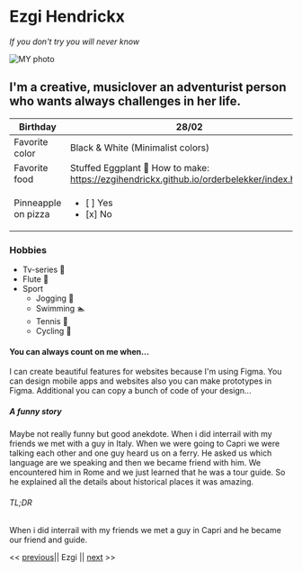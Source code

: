 
# Ezgi Hendrickx

*If you don't try you will never know* 

![MY photo](/myphoto.jpg)

## I'm a creative, musiclover an adventurist person who wants always challenges in her life.

Birthday    | 28/02
------------| -------------
Favorite color|  Black & White (Minimalist colors)
Favorite food | Stuffed Eggplant :eggplant: How to make: https://ezgihendrickx.github.io/orderbelekker/index.html
Pinneapple on pizza|<ul><li>[ ] Yes</li><li>[x] No</li></ul>

### Hobbies 

 - Tv-series :movie_camera:
 - Flute :musical_score:
 - Sport
    - Jogging  :runner:
    - Swimming :swimmer:
    - Tennis   :tennis:
    - Cycling  :bicyclist:
>

#### You can always count on me when... 

I can create beautiful features for websites because I'm using Figma. You can design mobile apps and websites also you can make prototypes in Figma. Additional you can copy a bunch of code of your design...

##### A funny story 
Maybe not really funny but good anekdote.
When i did interrail with my friends we met with a guy in Italy. When we were going to Capri we were talking each other and one guy heard us on a ferry. He asked us which language are we speaking and then we became friend with him. We encountered him in Rome and we just learned that he was a tour guide. So he explained all the details about historical places it was amazing. 

###### TL;DR 

When i did interrail with my friends we met a guy in Capri and he became our friend and guide.

<< [previous](https://github.com/DriesDD/markdown-challenge/blob/master/README.md)|| Ezgi || [next](https://github.com/fawadrafique/markdown-challenge/blob/master/README.md) >>
